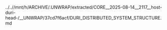 ../..//mnt/h/ARCHIVE/.UNWRAP/extracted/CORE__2025-08-14__2117__host-duri-head-/__UNWRAP/37cd7f6acf/DURI_DISTRIBUTED_SYSTEM_STRUCTURE.md